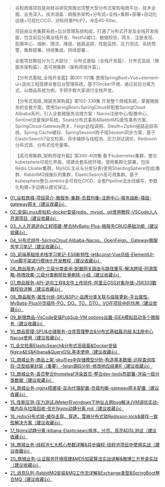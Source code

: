 > 谷粒商城项目是尚硅谷研究院推出完整大型分布式架构电商平台，技术全面、业务深入。技术涵盖：微服务架构+分布式+全栈+集群+部署+自动化运维+可视化CICD，对标阿里P6/P7，冲击40-60w。
>
> 项目由业务集群系统+后台管理系统构成，打通了分布式开发及全栈开发技能，包含前后分离全栈开发、Restful接口、数据校验、网关、注册发现、配置中心、熔断、限流、降级、链路追踪、性能监控、压力测试、系统预警、集群部署、持续集成、持续部署…
>
> 全套项目教程分为三大部分： 分布式基础（全栈开发篇）、分布式高级（微服务架构篇）、高可用集群（架构师提升篇）。
>
> 【分布式基础_全栈开发篇】第001-101集
> 使用SpringBoot+Vue+element-ui+逆向工程搭建全套后台管理系统，基于Docker环境，通过前后分离方式，以商品系统为例，手把手教大家进行全栈开发。
>
> 【分布式高级_微服务架构篇】第102-339集
> 开发整个商城系统，掌握微服务的全套方案。使用SpringBoot+SpringCloud并配套SpringCloud Alibaba系列，引入全套微服务治理方案：Nacos注册中心/配置中心、Sentinel流量保护系统、Seata分布式事务&RabbitMQ柔性事务方案、SpringCloud-Gateway网关、Feign远程调用、Sleuth+Zipkin链路追踪系统、Spring Cache缓存、SpringSession跨子域Session同步方案、基于ElasticSearch7全文检索、异步编排与线程池、压力测试调优、Redisson分布式锁、分布式信号量等。
>
> 【高可用集群_架构师提升篇】第340-408集
> 基于kubernetes集群，整合kubesphere可视化界面，搭建全套系统环境。使用集群化部署，包括Redis Cluster集群，MySQL主从与分库分表(使用ShardingSphere完成)集群，RabbitMQ镜像队列集群，ElasticSearch高可用集群。基于kubesphere整合Jenkins全可视化CICD，全套Pipeline流水线编写，参数化构建+手动确认模式保证。 



   * [01_谷粒商城-项目简介-微服务-集群-负载均衡-注册中心-服务熔断-降级-gateway网关（建议收藏:+1:）](https://github.com/JavaNPE/JavaProgrammerSelfCultivation/blob/main/gulimall/01_%E8%B0%B7%E7%B2%92%E5%95%86%E5%9F%8E-%E9%A1%B9%E7%9B%AE%E7%AE%80%E4%BB%8B-%E5%BE%AE%E6%9C%8D%E5%8A%A1-%E9%9B%86%E7%BE%A4-%E8%B4%9F%E8%BD%BD%E5%9D%87%E8%A1%A1-%E6%B3%A8%E5%86%8C%E4%B8%AD%E5%BF%83-%E6%9C%8D%E5%8A%A1%E7%86%94%E6%96%AD-%E9%99%8D%E7%BA%A7-gateway.md)
   * [02_安装Linux虚拟机-docker安装redis、mysql、git使用教程-VSCode人人开源项目（建议收藏:+1:）](https://github.com/JavaNPE/JavaProgrammerSelfCultivation/blob/main/gulimall/02_%E5%AE%89%E8%A3%85Linux%E8%99%9A%E6%8B%9F%E6%9C%BA-docker%E5%AE%89%E8%A3%85redis%E3%80%81mysql%E3%80%81git%E4%BD%BF%E7%94%A8%E6%95%99%E7%A8%8B-VSCode%E4%BA%BA%E4%BA%BA%E5%BC%80%E6%BA%90%E9%A1%B9%E7%9B%AE%E8%81%9A%E5%90%88-%E9%85%8D%E7%BD%AE%E5%89%8D%E7%AB%AF%E7%8E%AF%E5%A2%83.md)
   * [03_人人开源逆向工程搭建-整合MyBatis-Plus-微服务CRUD基础功能（建议收藏:+1:）](https://github.com/JavaNPE/JavaProgrammerSelfCultivation/blob/6ce372b9289f5178721c8d9df9037002ea23189e/gulimall/03_%E4%BA%BA%E4%BA%BA%E5%BC%80%E6%BA%90%E9%80%86%E5%90%91%E5%B7%A5%E7%A8%8B%E6%90%AD%E5%BB%BA-%E6%95%B4%E5%90%88MyBatis-Plus-%E5%BE%AE%E6%9C%8D%E5%8A%A1CRUD%E5%9F%BA%E7%A1%80%E5%8A%9F%E8%83%BD.md)
   * [04_分布式组件-SpringCloud Alibaba-Nacos、OpenFeign、Gateway微服务学习笔记（建议收藏:+1:）](https://github.com/JavaNPE/JavaProgrammerSelfCultivation/blob/6ce372b9289f5178721c8d9df9037002ea23189e/gulimall/04_%E5%88%86%E5%B8%83%E5%BC%8F%E7%BB%84%E4%BB%B6-SpringCloud%20Alibaba-Nacos%E3%80%81OpenFeign%E3%80%81Gateway%E5%BE%AE%E6%9C%8D%E5%8A%A1%E5%AD%A6%E4%B9%A0%E7%AC%94%E8%AE%B0.md)
   * [05_前端基础技术栈学习笔记-ES6新特性-let&const-Vue总结-ElementUI-Vue脚手架进行模块化开发教程（建议收藏:+1:）](https://github.com/JavaNPE/JavaProgrammerSelfCultivation/blob/main/gulimall/05_%E5%89%8D%E7%AB%AF%E5%9F%BA%E7%A1%80%E6%8A%80%E6%9C%AF%E6%A0%88%E5%AD%A6%E4%B9%A0%E7%AC%94%E8%AE%B0-ES6%E6%96%B0%E7%89%B9%E6%80%A7-let%26const-Vue%E6%80%BB%E7%BB%93-ElementUI-Vue%E8%84%9A%E6%89%8B%E6%9E%B6%E8%BF%9B%E8%A1%8C%E6%A8%A1%E5%9D%97%E5%8C%96%E5%BC%80%E5%8F%91%E6%95%99%E7%A8%8B.md)
   * [06_商品服务-API-三级分类查询-配置网关路由与路径重写-解决跨域-同源策略-拖拽效果-三级分类删除批量删除-小结（建议收藏:+1:）](https://github.com/JavaNPE/JavaProgrammerSelfCultivation/blob/main/gulimall/06_%E5%95%86%E5%93%81%E6%9C%8D%E5%8A%A1-API-%E4%B8%89%E7%BA%A7%E5%88%86%E7%B1%BB%E6%9F%A5%E8%AF%A2-%E9%85%8D%E7%BD%AE%E7%BD%91%E5%85%B3%E8%B7%AF%E7%94%B1%E4%B8%8E%E8%B7%AF%E5%BE%84%E9%87%8D%E5%86%99-%E8%A7%A3%E5%86%B3%E8%B7%A8%E5%9F%9F-%E5%90%8C%E6%BA%90%E7%AD%96%E7%95%A5-%E6%8B%96%E6%8B%BD%E6%95%88%E6%9E%9C-%E4%B8%89%E7%BA%A7%E5%88%86%E7%B1%BB%E5%88%A0%E9%99%A4%E6%89%B9%E9%87%8F%E5%88%A0%E9%99%A4-%E5%B0%8F%E7%BB%93.md)
   * [07_商品服务-API-逆向工程&文件上传组件-阿里云OSS对象存储-JSR303数据校验详解（建议收藏:+1:）](https://github.com/JavaNPE/JavaProgrammerSelfCultivation/blob/6ce372b9289f5178721c8d9df9037002ea23189e/gulimall/07_%E5%95%86%E5%93%81%E6%9C%8D%E5%8A%A1-API-%E9%80%86%E5%90%91%E5%B7%A5%E7%A8%8B&%E6%96%87%E4%BB%B6%E4%B8%8A%E4%BC%A0%E7%BB%84%E4%BB%B6-%E9%98%BF%E9%87%8C%E4%BA%91OSS%E5%AF%B9%E8%B1%A1%E5%AD%98%E5%82%A8-JSR303%E6%95%B0%E6%8D%AE%E6%A0%A1%E9%AA%8C%E8%AF%A6%E8%A7%A3.md)
   * [08_商品服务-属性分组-SKU&SPU-品牌分类关联与级联更新-平台属性-MyBatis-Plus分页插件-PO、DO、TO、DTO、VO在项目中的作用（建议收藏:+1:）](https://github.com/JavaNPE/JavaProgrammerSelfCultivation/blob/6ce372b9289f5178721c8d9df9037002ea23189e/gulimall/08_%E5%95%86%E5%93%81%E6%9C%8D%E5%8A%A1-%E5%B1%9E%E6%80%A7%E5%88%86%E7%BB%84-SKU&SPU-%E5%93%81%E7%89%8C%E5%88%86%E7%B1%BB%E5%85%B3%E8%81%94%E4%B8%8E%E7%BA%A7%E8%81%94%E6%9B%B4%E6%96%B0-%E5%B9%B3%E5%8F%B0%E5%B1%9E%E6%80%A7-MyBatis-Plus%E5%88%86%E9%A1%B5%E6%8F%92%E4%BB%B6-PO%E3%80%81DO%E3%80%81TO%E3%80%81DTO%E3%80%81VO%E5%9C%A8%E9%A1%B9%E7%9B%AE%E4%B8%AD%E7%9A%84%E4%BD%9C%E7%94%A8.md)
   * [09_新增商品-VsCode安装PubSub-VM options设置-IDEA模拟启动多个微服务（建议收藏:+1:）](https://github.com/JavaNPE/JavaProgrammerSelfCultivation/blob/6ce372b9289f5178721c8d9df9037002ea23189e/gulimall/09_%E6%96%B0%E5%A2%9E%E5%95%86%E5%93%81-VsCode%E5%AE%89%E8%A3%85PubSub-VM%20options%E8%AE%BE%E7%BD%AE-%E5%90%AF%E5%8A%A8%E5%A4%9A%E4%B8%AA%E5%BE%AE%E6%9C%8D%E5%8A%A1.md)
   * [10_商品管理-SPU&仓储服务-仓库管理整合&分布式基础篇总结 &注册中心Nacos使用（建议收藏:+1:）](https://github.com/JavaNPE/JavaProgrammerSelfCultivation/blob/6ce372b9289f5178721c8d9df9037002ea23189e/gulimall/10_%E5%95%86%E5%93%81%E7%AE%A1%E7%90%86-SPU&%E4%BB%93%E5%82%A8%E6%9C%8D%E5%8A%A1-%E4%BB%93%E5%BA%93%E7%AE%A1%E7%90%86%E6%95%B4%E5%90%88&%E5%88%86%E5%B8%83%E5%BC%8F%E5%9F%BA%E7%A1%80%E7%AF%87%E6%80%BB%E7%BB%93&%E6%B3%A8%E5%86%8C%E4%B8%AD%E5%BF%83Nacos%E4%BD%BF%E7%94%A8.md)
   * [11_全文检索ElasticSearch&分布式高级篇&Docker安装Nginx&ES&Kibana&QueryDSL基本使用（建议收藏:+1:）](https://github.com/JavaNPE/JavaProgrammerSelfCultivation/blob/main/gulimall/11_%E5%85%A8%E6%96%87%E6%A3%80%E7%B4%A2ElasticSearch%26%E5%88%86%E5%B8%83%E5%BC%8F%E9%AB%98%E7%BA%A7%E7%AF%87%26Docker%E5%AE%89%E8%A3%85Nginx%26ES%26Kibana%26QueryDSL%E5%9F%BA%E6%9C%AC%E4%BD%BF%E7%94%A8.md)
   * [12_商城业务-商品上架-sku在es中存储模型分析-构造基本数据-远程查询库存-泛型结果封装（重要）-feign源码分析-修改响应结果R（建议收藏:+1:）](https://github.com/JavaNPE/JavaProgrammerSelfCultivation/blob/main/gulimall/12_%E5%95%86%E5%9F%8E%E4%B8%9A%E5%8A%A1-%E5%95%86%E5%93%81%E4%B8%8A%E6%9E%B6-sku%E5%9C%A8es%E4%B8%AD%E5%AD%98%E5%82%A8%E6%A8%A1%E5%9E%8B%E5%88%86%E6%9E%90-%E6%9E%84%E9%80%A0%E5%9F%BA%E6%9C%AC%E6%95%B0%E6%8D%AE-%E8%BF%9C%E7%A8%8B%E6%9F%A5%E8%AF%A2%E5%BA%93%E5%AD%98-%E6%B3%9B%E5%9E%8B%E7%BB%93%E6%9E%9C%E5%B0%81%E8%A3%85%EF%BC%88%E9%87%8D%E8%A6%81%EF%BC%89-feign%E6%BA%90%E7%A0%81%E5%88%86%E6%9E%90-%E4%BF%AE%E6%94%B9%E5%93%8D%E5%BA%94%E7%BB%93%E6%9E%9CR.md)
   * [13_商城业务-首页整合thymeleaf渲染首页-整合dev-tools热部署-渲染一级分类数据（建议收藏:+1:）](https://github.com/JavaNPE/JavaProgrammerSelfCultivation/blob/main/gulimall/13_%E5%95%86%E5%9F%8E%E4%B8%9A%E5%8A%A1-%E9%A6%96%E9%A1%B5%E6%95%B4%E5%90%88thymeleaf%E6%B8%B2%E6%9F%93%E9%A6%96%E9%A1%B5-%E6%95%B4%E5%90%88dev-tools%E7%83%AD%E9%83%A8%E7%BD%B2-%E6%B8%B2%E6%9F%93%E4%B8%80%E7%BA%A7%E5%88%86%E7%B1%BB%E6%95%B0%E6%8D%AE.md)
   * [14_商城业务-nginx搭建域-反向代理配置-负载均衡-gateway网关配置（建议收藏:+1:）](https://github.com/JavaNPE/JavaProgrammerSelfCultivation/blob/main/gulimall/14_%E5%95%86%E5%9F%8E%E4%B8%9A%E5%8A%A1-nginx%E6%90%AD%E5%BB%BA%E5%9F%9F-%E5%8F%8D%E5%90%91%E4%BB%A3%E7%90%86%E9%85%8D%E7%BD%AE-%E8%B4%9F%E8%BD%BD%E5%9D%87%E8%A1%A1-gateway%E7%BD%91%E5%85%B3%E9%85%8D%E7%BD%AE.md)
   * [15_性能压测-压力测试JMeter在windows下地址占用bug解决JVM调优实战-堆内存与垃圾回收-优化Nginx动静分离.md（建议收藏:+1:）](https://github.com/JavaNPE/JavaProgrammerSelfCultivation/blob/main/gulimall/15_%E6%80%A7%E8%83%BD%E5%8E%8B%E6%B5%8B-%E5%8E%8B%E5%8A%9B%E6%B5%8B%E8%AF%95JMeter%E5%9C%A8windows%E4%B8%8B%E5%9C%B0%E5%9D%80%E5%8D%A0%E7%94%A8bug%E8%A7%A3%E5%86%B3JVM%E8%B0%83%E4%BC%98%E5%AE%9E%E6%88%98-%E5%A0%86%E5%86%85%E5%AD%98%E4%B8%8E%E5%9E%83%E5%9C%BE%E5%9B%9E%E6%94%B6-%E4%BC%98%E5%8C%96Nginx%E5%8A%A8%E9%9D%99%E5%88%86%E7%A6%BB.md)
   * [16_redis分布式锁-缓存击穿、穿透、雪崩分布式锁Redisson-lock&缓存一致性解决方案（建议收藏:+1:）](https://github.com/JavaNPE/JavaProgrammerSelfCultivation/blob/main/gulimall/16_redis%E5%88%86%E5%B8%83%E5%BC%8F%E9%94%81-%E7%BC%93%E5%AD%98%E5%87%BB%E7%A9%BF%E3%80%81%E7%A9%BF%E9%80%8F%E3%80%81%E9%9B%AA%E5%B4%A9%E5%88%86%E5%B8%83%E5%BC%8F%E9%94%81Redisson-lock%26%E7%BC%93%E5%AD%98%E4%B8%80%E8%87%B4%E6%80%A7%E8%A7%A3%E5%86%B3%E6%96%B9%E6%A1%88.md)
   * [17_Nginx动静分离-kibana-Elasticsearc排序、分页、高亮&DSL测试（建议收藏:+1:）](https://github.com/JavaNPE/JavaProgrammerSelfCultivation/blob/main/gulimall/17_Nginx%E5%8A%A8%E9%9D%99%E5%88%86%E7%A6%BB-kibana-Elasticsearc%E6%8E%92%E5%BA%8F%E3%80%81%E5%88%86%E9%A1%B5%E3%80%81%E9%AB%98%E4%BA%AE%26DSL%E6%B5%8B%E8%AF%95.md)
   * [18_商城业务-线程池七大核心参数详解&异步编程-线程池项目中使用实战（建议收藏:+1:）](https://github.com/JavaNPE/JavaProgrammerSelfCultivation/blob/main/gulimall/18_%E5%95%86%E5%9F%8E%E4%B8%9A%E5%8A%A1-%E7%BA%BF%E7%A8%8B%E6%B1%A0%E4%B8%83%E5%A4%A7%E6%A0%B8%E5%BF%83%E5%8F%82%E6%95%B0%E8%AF%A6%E8%A7%A3%26%E5%BC%82%E6%AD%A5%E7%BC%96%E7%A8%8B-%E7%BA%BF%E7%A8%8B%E6%B1%A0%E9%A1%B9%E7%9B%AE%E4%B8%AD%E4%BD%BF%E7%94%A8%E5%AE%9E%E6%88%98.md)
   * [20_商城业务-认证服务环境搭建&MD5加密算法实战讲解&微博三方登录实战（建议收藏:+1:）](https://github.com/JavaNPE/JavaProgrammerSelfCultivation/blob/main/gulimall/20_%E5%95%86%E5%9F%8E%E4%B8%9A%E5%8A%A1-%E8%AE%A4%E8%AF%81%E6%9C%8D%E5%8A%A1%E7%8E%AF%E5%A2%83%E6%90%AD%E5%BB%BA%26MD5%E5%8A%A0%E5%AF%86%E7%AE%97%E6%B3%95%E5%AE%9E%E6%88%98%E8%AE%B2%E8%A7%A3%26%E5%BE%AE%E5%8D%9A%E4%B8%89%E6%96%B9%E7%99%BB%E5%BD%95%E5%AE%9E%E6%88%98.md)
   * [21_消息队列-RabbitMQ安装&MQ工作流详解&Exchange类型&SpringBoot整合MQ（建议收藏:+1:）](https://github.com/JavaNPE/JavaProgrammerSelfCultivation/blob/main/gulimall/21_%E6%B6%88%E6%81%AF%E9%98%9F%E5%88%97-RabbitMQ%E5%AE%89%E8%A3%85%26MQ%E5%B7%A5%E4%BD%9C%E6%B5%81%E8%AF%A6%E8%A7%A3%26Exchange%E7%B1%BB%E5%9E%8B%26SpringBoot%E6%95%B4%E5%90%88MQ.md)
